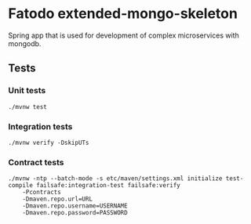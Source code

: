 # Fatodo extended-mongo-skeleton
Spring app that is used for development of complex microservices with mongodb.

## Tests

### Unit tests
```
./mvnw test
```
### Integration tests
```
./mvnw verify -DskipUTs
```
### Contract tests
```
./mvnw -ntp --batch-mode -s etc/maven/settings.xml initialize test-compile failsafe:integration-test failsafe:verify 
    -Pcontracts
    -Dmaven.repo.url=URL
    -Dmaven.repo.username=USERNAME
    -Dmaven.repo.password=PASSWORD
```
